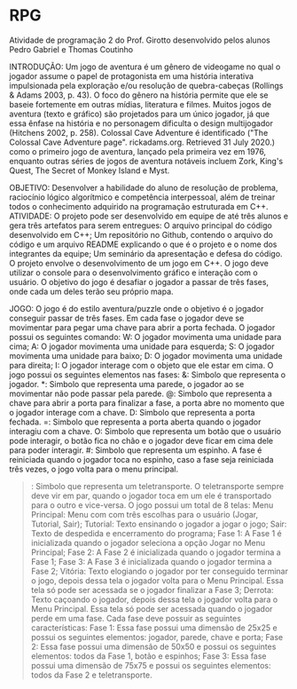 # RPG
Atividade de programação 2 do Prof. Girotto desenvolvido pelos alunos Pedro Gabriel e Thomas Coutinho

INTRODUÇÃO:
     Um jogo de aventura é um gênero de videogame no qual o jogador assume o papel de protagonista em uma história interativa impulsionada pela exploração e/ou resolução de quebra-cabeças (Rollings & Adams 2003, p. 43). O foco do gênero na história permite que ele se baseie fortemente em outras mídias, literatura e filmes. Muitos jogos de aventura (texto e gráfico) são projetados para um único jogador, já que essa ênfase na história e no personagem dificulta o design multijogador (Hitchens 2002, p. 258). Colossal Cave Adventure é identificado ("The Colossal Cave Adventure page". rickadams.org. Retrieved 31 July 2020.) como o primeiro jogo de aventura, lançado pela primeira vez em 1976, enquanto outras séries de jogos de aventura notáveis incluem Zork, King's Quest, The Secret of Monkey Island e Myst.

OBJETIVO:
     Desenvolver a habilidade do aluno de resolução de problema, raciocínio lógico algorítmico e competência interpessoal, além de treinar todos o conhecimento adquirido na programação estruturada em C++.
ATIVIDADE:
     O projeto pode ser desenvolvido em equipe de até três alunos e gera três artefatos para serem entregues:
O arquivo principal do código desenvolvido em C++;
Um repositório no Github, contendo o arquivo do código e um arquivo README explicando o que é o projeto e o nome dos integrantes da equipe;
Um seminário da apresentação e defesa do código.
     O projeto envolve o desenvolvimento de um jogo em C++. O jogo deve utilizar o console para o desenvolvimento gráfico e interação com o usuário. O objetivo do jogo é desafiar o jogador a passar de três fases, onde cada um deles terão seu próprio mapa.

JOGO:
     O jogo é do estilo aventura/puzzle onde o objetivo é o jogador conseguir passar de três fases. Em cada fase o jogador deve se movimentar para pegar uma chave para abrir a porta fechada.
     O jogador possui os seguintes comando:
W: O jogador movimenta uma unidade para cima;
A: O jogador movimenta uma unidade para esquerda;
S: O jogador movimenta uma unidade para baixo;
D: O jogador movimenta uma unidade para direita;
I: O jogador interage com o objeto que ele estar em cima.
     O jogo possui os seguintes elementos nas fases:
&: Simbolo que representa o jogador.
*: Simbolo que representa uma parede, o jogador ao se movimentar não pode passar pela parede.
@: Simbolo que representa a chave para abrir a porta para finalizar a fase, a porta abre no momento que o jogador interage com a chave.
D: Simbolo que representa a porta fechada.
=: Simbolo que representa a porta aberta quando o jogador interagiu com a chave.
O: Simbolo que representa um botão que o usuário pode interagir, o botão fica no chão e o jogador deve ficar em cima dele para poder interagir.
#: Simbolo que representa um espinho. A fase é reiniciada quando o jogador toca no espinho, caso a fase seja reiniciada três vezes, o jogo volta para o menu principal.
>: Simbolo que representa um teletransporte. O teletransporte sempre deve vir em par, quando o jogador toca em um ele é transportado para o outro e vice-versa.
     O jogo possui um total de 8 telas:
Menu Principal: Menu com com três escolhas para o usuário (Jogar, Tutorial, Sair);
Tutorial: Texto ensinando o jogador a jogar o jogo;
Sair: Texto de despedida e encerramento do programa;
Fase 1: A Fase 1 é inicializada quando o jogador seleciona a opção Jogar no Menu Principal;
Fase 2: A Fase 2 é inicializada quando o jogador termina a Fase 1;
Fase 3: A Fase 3 é inicializada quando o jogador termina a Fase 2;
Vitória: Texto elogiando o jogador por ter conseguido terminar o jogo, depois dessa tela o jogador volta para o Menu Principal. Essa tela só pode ser acessada se o jogador finalizar a Fase 3;
Derrota: Texto caçoando o jogador, depois dessa tela o jogador volta para o Menu Principal. Essa tela só pode ser acessada quando o jogador perde em uma fase.
     Cada fase deve possuir as seguintes características:
Fase 1: Essa fase possui uma dimensão de 25x25 e possui os seguintes elementos: jogador, parede, chave e porta;
Fase 2: Essa fase possui uma dimensão de 50x50 e possui os seguintes elementos: todos da Fase 1, botão e espinhos;
Fase 3: Essa fase possui uma dimensão de 75x75 e possui os seguintes elementos: todos da Fase 2 e teletransporte.
